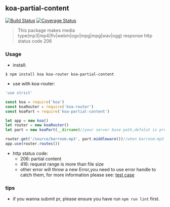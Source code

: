 ## koa-partial-content
[![Build Status](https://travis-ci.org/xtx1130/koa-partial-content.svg?branch=master)](https://travis-ci.org/xtx1130/koa-partial-content) [![Coverage Status](https://coveralls.io/repos/github/xtx1130/koa-partial-content/badge.svg?branch=master)](https://coveralls.io/github/xtx1130/koa-partial-content?branch=master) 
>  This package makes media type(mp3|mp4|flv|webm|ogv|mpg|mpg|wav|ogg) response http status code 206

### Usage
- install:
```shell
$ npm install koa koa-router koa-partial-content
```
- use with koa-router:
```js
'use strict'

const koa = require('koa')
const koaRouter = require('koa-router')
const koaPart = require('koa-partial-content')

let app = new koa()
let router = new koaRouter()
let part = new koaPart(__dirname)//your server base path,defalut is process.cwd()

router.get('/source/barroom.mp3', part.middleware())//when barroom.mp3 is requested, it will response http status code 206 or part.middleware(truePath), it will use truePath first, secondly ctx.path 
app.use(router.routes())
```
- http status code:
  -  206: partial content  
  -  416: request range is more than file size
  -  other error will throw a new Error,you need to use error handle to catch them, for more information please see: [test case](https://github.com/xtx1130/koa-partial-content)

### tips
+ if you wanna submit pr, please ensure you have run `npm run lint` first.
